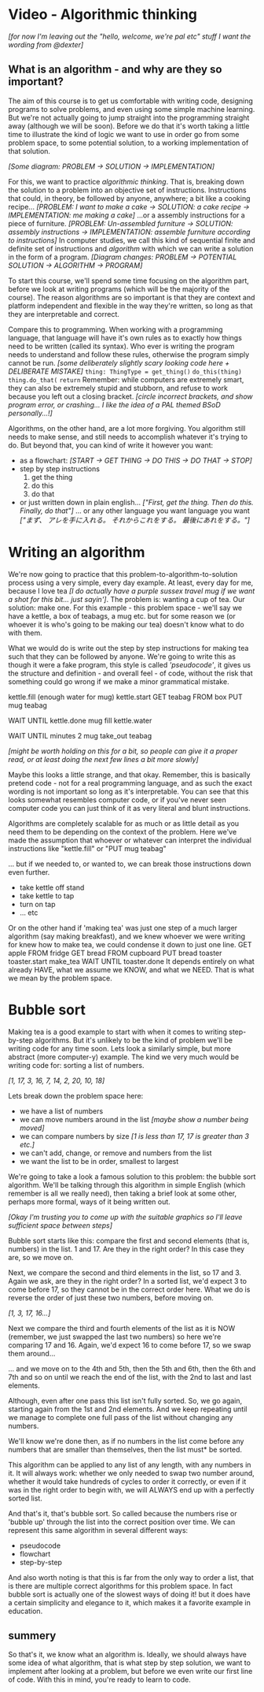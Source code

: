 # Video - Algorithmic thinking

*[for now I'm leaving out the "hello, welcome, we're pal etc" stuff I want the wording from @dexter]*

## What is an algorithm - and why are they so important?
The aim of this course is to get us comfortable with writing code, designing programs to solve problems, and even using some simple machine learning. But we're not actually going to jump straight into the programming straight away (although we will be soon). Before we do that it's worth taking a little time to illustrate the kind of logic we want to use in order go from some problem space, to some potential solution, to a working implementation of that solution.

*[Some diagram: PROBLEM  -> SOLUTION -> IMPLEMENTATION]*

For this, we want to practice *algorithmic thinking*. That is, breaking down the solution to a problem into an objective set of instructions. Instructions that could, in theory, be followed by anyone, anywhere; a bit like a cooking recipe...
*[PROBLEM: I want to make a cake -> SOLUTION: a cake recipe -> IMPLEMENTATION: me making a cake]*
...or a assembly instructions for a piece of furniture. 
*[PROBLEM: Un-assembled furniture  -> SOLUTION: assembly instructions -> IMPLEMENTATION: assemble furniture according to instructions]*
In computer studies, we call this kind of sequential finite and definite set of instructions and *algorithm* with which we can write a solution in the form of a program.
*[Diagram changes: PROBLEM  -> POTENTIAL SOLUTION -> ALGORITHM -> PROGRAM]*

To start this course, we'll spend some time focusing on the algorithm part, before we look at writing programs (which will be the majority of the course). The reason algorithms are so important is that they are context and platform independent and flexible in the way they're written, so long as that they are interpretable and correct.

Compare this to programming. When working with a programming language, that language will have it's own rules as to exactly how things need to be written (called its syntax). Who ever is writing the program needs to understand and follow these rules, otherwise the program simply cannot be run.
*[some deliberately slightly scary looking code here + DELIBERATE MISTAKE]*
`thing: ThingType = get_thing()`
`do_this(thing)`
`thing.do_that(`
`return`
Remember: while computers are extremely smart, they can also be extremely stupid and stubborn, and refuse to work because you left out a closing bracket.
*[circle incorrect brackets, and show program error, or crashing... I like the idea of a PAL themed BSoD personally...!]* 

Algorithms, on the other hand, are a lot more forgiving. You algorithm still needs to make sense, and still needs to accomplish whatever it's trying to do. But beyond that, you can kind of write it however you want:
* as a flowchart:
*[START -> GET THING -> DO THIS -> DO THAT -> STOP]*
* step by step instructions
    1) get the thing
    2) do this
    3) do that
* or just written down in plain english...
*["First, get the thing. Then do this. Finally, do that"]*
... or any other language you want language you want
*["まず、 アレを手に入れる。 それからこれをする。 最後にあれをする。"]*

# Writing an algorithm
We're now going to practice that this problem-to-algorithm-to-solution process using a very simple, every day example. At least, every day for me, because I love tea *[I do actually have a purple sussex travel mug if we want a shot for this bit... just sayin']*. The problem is: wanting a cup of tea. Our solution: make one. For this example - this problem space - we'll say we have a kettle, a box of teabags, a mug etc. but for some reason we (or whoever it is who's going to be making our tea) doesn't know what to do with them.

What we would do is write out the step by step instructions for making tea such that they can be followed by anyone. We're going to write this as though it were a fake program, this style is called *'pseudocode'*, it gives us the structure and definition - and overall feel - of code, without the risk that something could go wrong if we make a minor grammatical mistake.

kettle.fill (enough water for mug)
kettle.start
GET teabag FROM box
PUT mug teabag

WAIT UNTIL kettle.done
mug fill kettle.water

WAIT UNTIL minutes 2
mug take_out teabag

*[might be worth holding on this for a bit, so people can give it a proper read, or at least doing the next few lines a bit more slowly]*

Maybe this looks a little strange, and that okay. Remember, this is basically pretend code - not for a real programming language, and as such the exact wording is not important so long as it's interpretable. You can see that this looks somewhat resembles computer code, or if you've never seen computer code you can just think of it as very literal and blunt instructions.

Algorithms are completely scalable for as much or as little detail as you need them to be depending on the context of the problem. Here we've made the assumption that whoever or whatever can interpret the individual instructions like "kettle.fill" or "PUT mug teabag"

... but if we needed to, or wanted to, we can break those instructions down even further.
* take kettle off stand
* take kettle to tap
* turn on tap
* ... etc

Or on the other hand if 'making tea' was just one step of a much larger algorithm (say making breakfast), and we knew whoever we were writing for knew how to make tea, we could condense it down to just one line.
GET apple FROM fridge
GET bread FROM cupboard
PUT bread toaster
toaster.start
make_tea
WAIT UNTIL toaster.done
It depends entirely on what already HAVE, what we assume we KNOW, and what we NEED. That is what we mean by the problem space. 

# Bubble sort
Making tea is a good example to start with when it comes to writing step-by-step algorithms. But it's unlikely to be the kind of problem we'll be writing code for any time soon. Lets look a similarly simple, but more abstract (more computer-y) example. The kind we very much would be writing code for: sorting a list of numbers.

*[1, 17, 3, 16, 7, 14, 2, 20, 10, 18]*

Lets break down the problem space here: 
* we have a list of numbers
* we can move numbers around in the list *[maybe show a number being moved]*
* we can compare numbers by size *[1 is less than 17, 17 is greater than 3 etc.]*
* we can't add, change, or remove and numbers from the list
* we want the list to be in order, smallest to largest

We're going to take a look a famous solution to this problem: the bubble sort algorithm. We'll be talking through this algorithm in simple English (which remember is all we really need), then taking a brief look at some other, perhaps more formal, ways of it being written out.

*[Okay I'm trusting you to come up with the suitable graphics so I'll leave sufficient space between steps]*

Bubble sort starts like this: compare the first and second elements (that is, numbers) in the list. 1 and 17. Are they in the right order? In this case they are, so we move on.

Next, we compare the second and third elements in the list, so 17 and 3. Again we ask, are they in the right order? In a sorted list, we'd expect 3 to come before 17, so they cannot be in the correct order here. What we do is reverse the order of just these two numbers, before moving on.

*[1, 3, 17, 16...]*

Next we compare the third and fourth elements of the list as it is NOW (remember, we just swapped the last two numbers) so here we're comparing 17 and 16. Again, we'd expect 16 to come before 17, so we swap them around...

... and we move on to the 4th and 5th, then the 5th and 6th, then the 6th and 7th and so on until we reach the end of the list, with the 2nd to last and last elements.

Although, even after one pass this list isn't fully sorted. So, we go again, starting again from the 1st and 2nd elements. And we keep repeating until we manage to complete one full pass of the list without changing any numbers.

We'll know we're done then, as if no numbers in the list come before any numbers that are smaller than themselves, then the list must* be sorted.

This algorithm can be applied to any list of any length, with any numbers in it. It will always work: whether we only needed to swap two number around, whether it would take hundreds of cycles to order it correctly, or even if it was in the right order to begin with, we will ALWAYS end up with a perfectly sorted list.

And that's it, that's bubble sort. So called because the numbers rise or 'bubble up' through the list into the correct position over time. We can represent this same algorithm in several different ways:
* pseudocode
* flowchart
* step-by-step

And also worth noting is that this is far from the only way to order a list, that is there are multiple correct algorithms for this problem space. In fact bubble sort is actually one of the slowest ways of doing it! but it does have a certain simplicity and elegance to it, which makes it a favorite example in education.

## summery

So that's it, we know what an algorithm is. Ideally, we should always have some idea of what algorithm, that is what step by step solution, we want to implement after looking at a problem, but before we even write our first line of code. With this in mind, you're ready to learn to code.